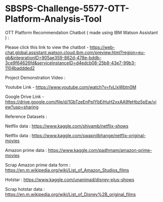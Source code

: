 # SBSPS-Challenge-5577-OTT-Platform-Analysis-Tool

OTT Platform Recommendation Chatbot ( made using IBM Watson Assistant ) :

Please click this link to view the chatbot - https://web-chat.global.assistant.watson.cloud.ibm.com/preview.html?region=eu-gb&integrationID=905ae359-862d-478e-bddb-3ce9f64626fd&serviceInstanceID=d4edcb08-25b8-43e7-99b3-1104baddded2


Project Demonstration Video :

Youtube Link - https://www.youtube.com/watch?v=fvLIxWbtn0M

Google Drive Link - https://drive.google.com/file/d/1GbTzeEnPpIYbEiHuH2xxAA9feHbz5pEw/view?usp=sharing


Reference Datasets :

Netflix data : https://www.kaggle.com/shivamb/netflix-shows

Netflix data : https://www.kaggle.com/swapnilbhange/netflix-original-movies

Amazon prime data : https://www.kaggle.com/padhmam/amazon-prime-movies

Scrap Amazon prime data form : https://en.m.wikipedia.org/wiki/List_of_Amazon_Studios_films

Hotstar : https://www.kaggle.com/unanimad/disney-plus-shows

Scrap hotstar data : https://en.m.wikipedia.org/wiki/List_of_Disney%2B_original_films
